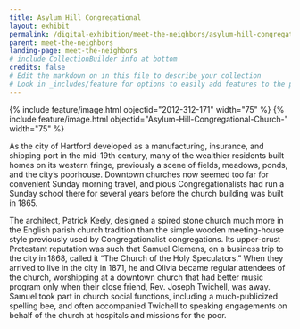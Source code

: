 ```yaml
---
title: Asylum Hill Congregational
layout: exhibit
permalink: /digital-exhibition/meet-the-neighbors/asylum-hill-congregational.html
parent: meet-the-neighbors
landing-page: meet-the-neighbors
# include CollectionBuilder info at bottom
credits: false
# Edit the markdown on in this file to describe your collection
# Look in _includes/feature for options to easily add features to the page
---
```


{% include feature/image.html objectid="2012-312-171" width="75" %}
{% include feature/image.html objectid="Asylum-Hill-Congregational-Church-" width="75" %}

As the city of Hartford developed as a manufacturing, insurance, and shipping port in the mid-19th century, many of the wealthier residents built homes on its western fringe, previously a scene of fields, meadows, ponds, and the city’s poorhouse. Downtown churches now seemed too far for convenient Sunday morning travel, and pious Congregationalists had run a Sunday school there for several years before the church building was built in 1865.

The architect, Patrick Keely, designed a spired stone church much more in the English parish church tradition than the simple wooden meeting-house style previously used by Congregationalist congregations. Its upper-crust Protestant reputation was such that Samuel Clemens, on a business trip to the city in 1868, called it “The Church of the Holy Speculators.” When they arrived to live in the city in 1871, he and Olivia became regular attendees of the church, worshipping at a downtown church that had better music program only when their close friend, Rev. Joseph Twichell, was away. Samuel took part in church social functions, including a much-publicized spelling bee, and often accompanied Twichell to speaking engagements on behalf of the church at hospitals and missions for the poor.
